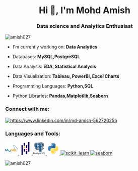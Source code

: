 <h1 align="center">Hi 👋, I'm Mohd Amish</h1>
<h3 align="center">Data science and Analytics Enthusiast</h3>

<p align="left"> <img src="https://komarev.com/ghpvc/?username=amish027&label=Profile%20views&color=0e75b6&style=flat" alt="amish027" /> </p>

- I'm currently working on: **Data Analytics**

- Databases: **MySQL,PostgreSQL**

- Data Analysis: **EDA, Statistical Analysis**

- Data Visualization: **Tableau, PowerBI, Excel Charts**

- Programming Languages: **Python,SQL**

- Python Libraries: **Pandas,Matplotlib,Seaborn**

<h3 align="left">Connect with me:</h3>
<p align="left">
<a href="https://linkedin.com/in/https://www.linkedin.com/in/md-amish-56272025b" target="blank"><img align="center" src="https://raw.githubusercontent.com/rahuldkjain/github-profile-readme-generator/master/src/images/icons/Social/linked-in-alt.svg" alt="https://www.linkedin.com/in/md-amish-56272025b" height="30" width="40" /></a>
</p>

<h3 align="left">Languages and Tools:</h3>
<p align="left"> <a href="https://www.mysql.com/" target="_blank" rel="noreferrer"> <img src="https://raw.githubusercontent.com/devicons/devicon/master/icons/mysql/mysql-original-wordmark.svg" alt="mysql" width="40" height="40"/> </a> <a href="https://pandas.pydata.org/" target="_blank" rel="noreferrer"> <img src="https://raw.githubusercontent.com/devicons/devicon/2ae2a900d2f041da66e950e4d48052658d850630/icons/pandas/pandas-original.svg" alt="pandas" width="40" height="40"/> </a> <a href="https://www.postgresql.org" target="_blank" rel="noreferrer"> <img src="https://raw.githubusercontent.com/devicons/devicon/master/icons/postgresql/postgresql-original-wordmark.svg" alt="postgresql" width="40" height="40"/> </a> <a href="https://www.python.org" target="_blank" rel="noreferrer"> <img src="https://raw.githubusercontent.com/devicons/devicon/master/icons/python/python-original.svg" alt="python" width="40" height="40"/> </a> <a href="https://scikit-learn.org/" target="_blank" rel="noreferrer"> <img src="https://upload.wikimedia.org/wikipedia/commons/0/05/Scikit_learn_logo_small.svg" alt="scikit_learn" width="40" height="40"/> </a> <a href="https://seaborn.pydata.org/" target="_blank" rel="noreferrer"> <img src="https://seaborn.pydata.org/_images/logo-mark-lightbg.svg" alt="seaborn" width="40" height="40"/> </a> </p>

<p><img align="center" src="https://github-readme-stats.vercel.app/api/top-langs?username=amish027&show_icons=true&locale=en&layout=compact" alt="amish027" /></p>
